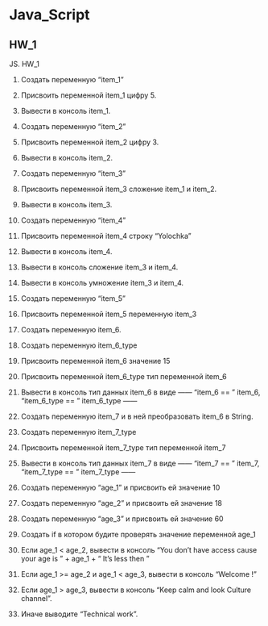 # Java_Script
## HW_1
JS. HW_1

 1. Создать переменную “item_1”
 
 2. Присвоить переменной item_1 цифру 5.
 
 3. Вывести в консоль item_1.
 
 4. Создать переменную “item_2”
 
 5. Присвоить переменной item_2 цифру 3.
 
 6. Вывести в консоль item_2.
 
 7. Создать переменную “item_3”

 8. Присвоить переменной item_3 сложение item_1 и item_2.
 
 9. Вывести в консоль item_3.
 
 10. Создать переменную “item_4”
 
 11. Присвоить переменной item_4 строку “Yolochka”
 
 12. Вывести в консоль item_4.
 
 13. Вывести в консоль сложение item_3 и item_4.
 
 14. Вывести в консоль умножение item_3 и item_4.
 
 15. Создать переменную “item_5”
 
 16. Присвоить переменной item_5 переменную item_3
 
 17. Создать переменную item_6.
 
 18. Создать переменную item_6_type
 
 19. Присвоить переменной item_6 значение 15
 
 20. Присвоить переменной item_6_type тип переменной item_6
 
 21. Вывести в консоль тип данных item_6 в виде ——  “item_6 == ”  item_6,  “item_6_type == ”  item_6_type ——  
 
 22. Создать переменную item_7 и в ней преобразовать item_6 в String.
 
 23. Создать переменную item_7_type
 
 24. Присвоить переменной item_7_type тип переменной item_7
 
 25. Вывести в консоль тип данных item_7 в виде ——  “item_7 == ”  item_7,  “item_7_type == ”  item_7_type ——  
 
 26. Создать переменную “age_1” и присвоить ей значение 10
 
 27. Создать переменную “age_2” и присвоить ей значение 18
 
 28. Создать переменную “age_3” и присвоить ей значение 60
 
 29. Создать if в котором будите проверять значение переменной age_1
 
 30. Если age_1 < age_2, вывести в консоль “You don’t have access cause your age is ” + age_1 + “ It’s less then ”
 
 31. Если age_1 >=  age_2 и age_1 <  age_3, вывести в консоль “Welcome  !”
 
 32. Если age_1  > age_3, вывести в консоль “Keep calm and look Culture channel”.
 
 33. Иначе выводите “Technical work”.
